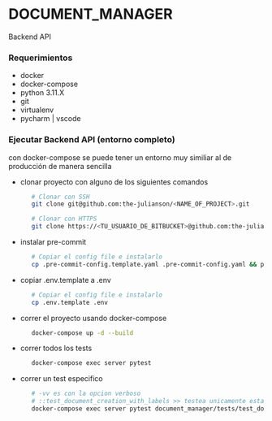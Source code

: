 DOCUMENT_MANAGER
======

Backend API



### Requerimientos ###

* docker
* docker-compose
* python 3.11.X
* git
* virtualenv
* pycharm | vscode


### Ejecutar Backend API (entorno completo) ###

con docker-compose se puede tener un entorno muy similiar al de producción de manera sencilla

* clonar proyecto con alguno de los siguientes comandos
   ``` bash
      # Clonar con SSH
      git clone git@github.com:the-julianson/<NAME_OF_PROJECT>.git

      # Clonar con HTTPS
      git clone https://<TU_USUARIO_DE_BITBUCKET>@github.com:the-julianson/<NAME_OF_PROJECT>.git
   ```

* instalar pre-commit


   ``` bash
      # Copiar el config file e instalarlo
      cp .pre-commit-config.template.yaml .pre-commit-config.yaml && pre-commit install

   ```

* copiar .env.template a .env


   ``` bash
      # Copiar el config file e instalarlo
      cp .env.template .env

   ```

* correr el proyecto usando docker-compose


   ``` bash
      docker-compose up -d --build

   ```

* correr todos los tests


   ``` bash
      docker-compose exec server pytest
   ```

* correr un test especifico


   ``` bash
      # -vv es con la opcion verboso
      # ::test_document_creation_with_labels >> testea unicamente esta funcion
      docker-compose exec server pytest document_manager/tests/test_documents.py::test_document_creation_with_labels -vv
   ```
